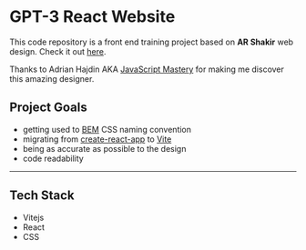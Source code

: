 # GPT-3 React Website

This code repository is a front end training project based on **AR Shakir** web design. Check it out <a href="https://www.arshakir.com/project/freebie-gpt-3-landing-page" target="_blank">here</a>.

Thanks to Adrian Hajdin AKA <a href="https://github.com/adrianhajdin" target="_blank">JavaScript Mastery</a> for making me discover this amazing designer.

## Project Goals

- getting used to <a href="https://sparkbox.com/foundry/bem_by_example" target="_blank">BEM</a> CSS naming convention
- migrating from <a href="https://github.com/facebook/create-react-app" target="_blank">create-react-app</a> to <a href="https://github.com/vitejs/vite" target="_blank">Vite</a>
- being as accurate as possible to the design
- code readability

---

## Tech Stack

- Vitejs
- React
- CSS
